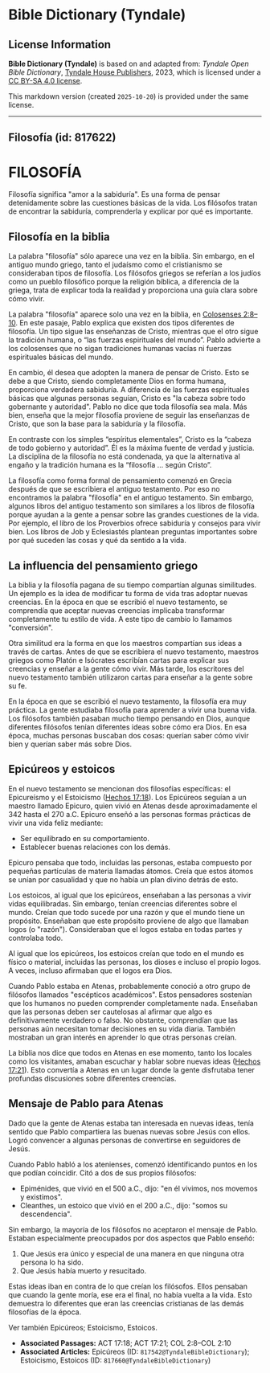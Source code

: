 # Bible Dictionary (Tyndale)

## License Information

**Bible Dictionary (Tyndale)** is based on and adapted from: _Tyndale Open Bible Dictionary_, [Tyndale House Publishers](https://tyndaleopenresources.com/), 2023, which is licensed under a [CC BY-SA 4.0 license](https://creativecommons.org/licenses/by-sa/4.0/legalcode.en).

This markdown version (created `2025-10-20`) is provided under the same license.



--------------------------------

## Filosofía (id: 817622)

FILOSOFÍA
=========

Filosofía significa "amor a la sabiduría". Es una forma de pensar detenidamente sobre las cuestiones básicas de la vida. Los filósofos tratan de encontrar la sabiduría, comprenderla y explicar por qué es importante. 

Filosofía en la biblia
----------------------

La palabra "filosofía" sólo aparece una vez en la biblia. Sin embargo, en el antiguo mundo griego, tanto el judaísmo como el cristianismo se consideraban tipos de filosofía. Los filósofos griegos se referían a los judíos como un pueblo filosófico porque la religión bíblica, a diferencia de la griega, trata de explicar toda la realidad y proporciona una guía clara sobre cómo vivir.

La palabra "filosofía" aparece solo una vez en la biblia, en [Colosenses 2:8–10](https://ref.ly/Col2:8-Col2:10). En este pasaje, Pablo explica que existen dos tipos diferentes de filosofía. Un tipo sigue las enseñanzas de Cristo, mientras que el otro sigue la tradición humana, o “las fuerzas espirituales del mundo”. Pablo advierte a los colosenses que no sigan tradiciones humanas vacías ni fuerzas espirituales básicas del mundo.

En cambio, él desea que adopten la manera de pensar de Cristo. Esto se debe a que Cristo, siendo completamente Dios en forma humana, proporciona verdadera sabiduría. A diferencia de las fuerzas espirituales básicas que algunas personas seguían, Cristo es "la cabeza sobre todo gobernante y autoridad". Pablo no dice que toda filosofía sea mala. Más bien, enseña que la mejor filosofía proviene de seguir las enseñanzas de Cristo, que son la base para la sabiduría y la filosofía.

En contraste con los simples “espíritus elementales”, Cristo es la “cabeza de todo gobierno y autoridad”. Él es la máxima fuente de verdad y justicia. La disciplina de la filosofía no está condenada, ya que la alternativa al engaño y la tradición humana es la “filosofía ... según Cristo”.

La filosofía como forma formal de pensamiento comenzó en Grecia después de que se escribiera el antiguo testamento. Por eso no encontramos la palabra "filosofía" en el antiguo testamento. Sin embargo, algunos libros del antiguo testamento son similares a los libros de filosofía porque ayudan a la gente a pensar sobre las grandes cuestiones de la vida. Por ejemplo, el libro de los Proverbios ofrece sabiduría y consejos para vivir bien. Los libros de Job y Eclesiastés plantean preguntas importantes sobre por qué suceden las cosas y qué da sentido a la vida.

La influencia del pensamiento griego
------------------------------------

La biblia y la filosofía pagana de su tiempo compartían algunas similitudes. Un ejemplo es la idea de modificar tu forma de vida tras adoptar nuevas creencias. En la época en que se escribió el nuevo testamento, se comprendía que aceptar nuevas creencias implicaba transformar completamente tu estilo de vida. A este tipo de cambio lo llamamos "conversión".

Otra similitud era la forma en que los maestros compartían sus ideas a través de cartas. Antes de que se escribiera el nuevo testamento, maestros griegos como Platón e Isócrates escribían cartas para explicar sus creencias y enseñar a la gente cómo vivir. Más tarde, los escritores del nuevo testamento también utilizaron cartas para enseñar a la gente sobre su fe.

En la época en que se escribió el nuevo testamento, la filosofía era muy práctica. La gente estudiaba filosofía para aprender a vivir una buena vida. Los filósofos también pasaban mucho tiempo pensando en Dios, aunque diferentes filósofos tenían diferentes ideas sobre cómo era Dios. En esa época, muchas personas buscaban dos cosas: querían saber cómo vivir bien y querían saber más sobre Dios.

Epicúreos y estoicos
--------------------

En el nuevo testamento se mencionan dos filosofías específicas: el Epicureísmo y el Estoicismo ([Hechos 17:18](https://ref.ly/Acts17:18)). Los Epicúreos seguían a un maestro llamado Epicuro, quien vivió en Atenas desde aproximadamente el 342 hasta el 270 a.C. Epicuro enseñó a las personas formas prácticas de vivir una vida feliz mediante:

* Ser equilibrado en su comportamiento.
* Establecer buenas relaciones con los demás.

Epicuro pensaba que todo, incluidas las personas, estaba compuesto por pequeñas partículas de materia llamadas átomos. Creía que estos átomos se unían por casualidad y que no había un plan divino detrás de esto.

Los estoicos, al igual que los epicúreos, enseñaban a las personas a vivir vidas equilibradas. Sin embargo, tenían creencias diferentes sobre el mundo. Creían que todo sucede por una razón y que el mundo tiene un propósito. Enseñaban que este propósito proviene de algo que llamaban logos (o "razón"). Consideraban que el logos estaba en todas partes y controlaba todo.

Al igual que los epicúreos, los estoicos creían que todo en el mundo es físico o material, incluidas las personas, los dioses e incluso el propio logos. A veces, incluso afirmaban que el logos era Dios.

Cuando Pablo estaba en Atenas, probablemente conoció a otro grupo de filósofos llamados "escépticos académicos". Estos pensadores sostenían que los humanos no pueden comprender completamente nada. Enseñaban que las personas deben ser cautelosas al afirmar que algo es definitivamente verdadero o falso. No obstante, comprendían que las personas aún necesitan tomar decisiones en su vida diaria. También mostraban un gran interés en aprender lo que otras personas creían.

La biblia nos dice que todos en Atenas en ese momento, tanto los locales como los visitantes, amaban escuchar y hablar sobre nuevas ideas ([Hechos 17:21](https://ref.ly/Acts17:21)). Esto convertía a Atenas en un lugar donde la gente disfrutaba tener profundas discusiones sobre diferentes creencias.

Mensaje de Pablo para Atenas
----------------------------

Dado que la gente de Atenas estaba tan interesada en nuevas ideas, tenía sentido que Pablo compartiera las buenas nuevas sobre Jesús con ellos. Logró convencer a algunas personas de convertirse en seguidores de Jesús.

Cuando Pablo habló a los atenienses, comenzó identificando puntos en los que podían coincidir. Citó a dos de sus propios filósofos:

* Epiménides, que vivió en el 500 a.C., dijo: "en él vivimos, nos movemos y existimos".
* Cleanthes, un estoico que vivió en el 200 a.C., dijo: "somos su descendencia".

Sin embargo, la mayoría de los filósofos no aceptaron el mensaje de Pablo. Estaban especialmente preocupados por dos aspectos que Pablo enseñó:

1. Que Jesús era único y especial de una manera en que ninguna otra persona lo ha sido.
2. Que Jesús había muerto y resucitado.

Estas ideas iban en contra de lo que creían los filósofos. Ellos pensaban que cuando la gente moría, ese era el final, no había vuelta a la vida. Esto demuestra lo diferentes que eran las creencias cristianas de las demás filosofías de la época.

Ver también Epicúreos; Estoicismo, Estoicos.

* **Associated Passages:** ACT 17:18; ACT 17:21; COL 2:8–COL 2:10
* **Associated Articles:** Epicúreos (ID: `817542@TyndaleBibleDictionary`); Estoicismo, Estoicos (ID: `817660@TyndaleBibleDictionary`)

